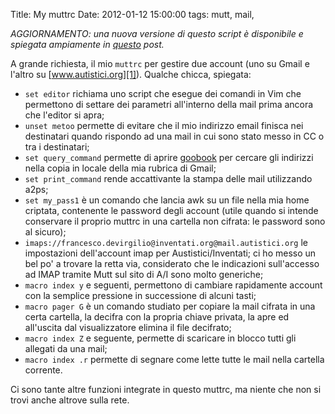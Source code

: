 Title: My muttrc
Date:  2012-01-12 15:00:00
tags: mutt, mail,

_AGGIORNAMENTO: una nuova versione di questo script è disponibile e spiegata ampiamente in [questo][update] post._

A grande richiesta, il mio `muttrc` per gestire due account (uno su Gmail e l'altro su [www.autistici.org][1]). Qualche chicca, spiegata:

 * `set editor` richiama uno script che esegue dei comandi in Vim che permettono di settare dei parametri all'interno della mail prima ancora che l'editor si apra;
 * `unset metoo` permette di evitare che il mio indirizzo email finisca nei destinatari quando rispondo ad una mail in cui sono stato messo in CC o tra i destinatari;
 * `set query_command` permette di aprire [goobook][2] per cercare gli indirizzi nella copia in locale della mia rubrica di Gmail;
 * `set print_command` rende accattivante la stampa delle mail utilizzando a2ps;
 * `set my_pass1` è un comando che lancia awk su un file nella mia home criptata, contenente le password degli account (utile quando si intende conservare il proprio muttrc in una cartella non cifrata: le password sono al sicuro);
 * `imaps://francesco.devirgilio@inventati.org@mail.autistici.org` le impostazioni dell'account imap per Austistici/Inventati; ci ho messo un bel po' a trovare la retta via, considerato che le indicazioni sull'accesso ad IMAP tramite Mutt sul sito di A/I sono molto generiche;
 * `macro index y` e seguenti, permettono di cambiare rapidamente account con la semplice pressione in successione di alcuni tasti;
 * `macro pager G` è un comando studiato per copiare la mail cifrata in una certa cartella, la decifra con la propria chiave privata, la apre ed all'uscita dal visualizzatore elimina il file decifrato;
 * `macro index Z` e seguente, permette di scaricare in blocco tutti gli allegati da una mail;
 * `macro index .r` permette di segnare come lette tutte le mail nella cartella corrente.

Ci sono tante altre funzioni integrate in questo muttrc, ma niente che non si trovi anche altrove sulla rete.

   [1]: http://www.autistici.org
   [2]: https://code.google.com/p/goobook/
   [update]: [[log/2012/03/muttrc-take-2.html]]
